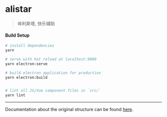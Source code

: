 # alistar

> 哞利斯塔, 快乐辅助

#### Build Setup

``` bash
# install dependencies
yarn

# serve with hot reload at localhost:9080
yarn electron:serve

# build electron application for production
yarn electron:build


# lint all JS/Vue component files in `src/`
yarn lint

```

---

Documentation about the original structure can be found [here](https://simulatedgreg.gitbooks.io/electron-vue/content/index.html).
